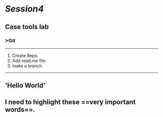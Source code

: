 # *Session4*
## **Case tools lab**
### >Git
---
1. Create Repo.
2. Add read.me file
3. make a branch
---
'Hello World'
---
I need to highlight these ==very important words==.
---
